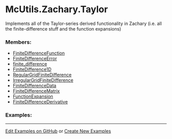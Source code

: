 # <a id="McUtils.Zachary.Taylor">McUtils.Zachary.Taylor</a>
    
Implements all of the Taylor-series derived functionality in Zachary (i.e. all the finite-difference stuff and the function expansions)

### Members:

  - [FiniteDifferenceFunction](Taylor/FiniteDifferenceFunction/FiniteDifferenceFunction.md)
  - [FiniteDifferenceError](Taylor/FiniteDifferenceFunction/FiniteDifferenceError.md)
  - [finite_difference](Taylor/FiniteDifferenceFunction/finite_difference.md)
  - [FiniteDifference1D](Taylor/FiniteDifferenceFunction/FiniteDifference1D.md)
  - [RegularGridFiniteDifference](Taylor/FiniteDifferenceFunction/RegularGridFiniteDifference.md)
  - [IrregularGridFiniteDifference](Taylor/FiniteDifferenceFunction/IrregularGridFiniteDifference.md)
  - [FiniteDifferenceData](Taylor/FiniteDifferenceFunction/FiniteDifferenceData.md)
  - [FiniteDifferenceMatrix](Taylor/FiniteDifferenceFunction/FiniteDifferenceMatrix.md)
  - [FunctionExpansion](Taylor/FunctionExpansions/FunctionExpansion.md)
  - [FiniteDifferenceDerivative](Taylor/Derivatives/FiniteDifferenceDerivative.md)

### Examples:



___

[Edit Examples on GitHub](https://github.com/McCoyGroup/References/edit/gh-pages/Documentation/examples/McUtils/Zachary/Taylor.md) or 
[Create New Examples](https://github.com/McCoyGroup/References/new/gh-pages/?filename=Documentation/examples/McUtils/Zachary/Taylor.md)